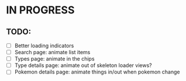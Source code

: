 # IN PROGRESS

## TODO:
- [ ] Better loading indicators 
- [ ] Search page: animate list items
- [ ] Types page: animate in the chips
- [ ] Type details page: animate out of skeleton loader views?
- [ ] Pokemon details page: animate things in/out when pokemon change
